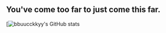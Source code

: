 
## You've come too far to just come this far. 

[![bbuucckkyy's GitHub stats](https://github-readme-stats.vercel.app/api?username=bbuucckkyy&show_icons=true&theme=gruvbox)
